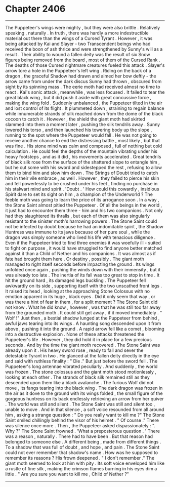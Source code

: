 
# Chapter 2406


---

The Puppeteer's wings were mighty , but they were also brittle .
Relatively speaking , naturally . In truth , there was hardly a more indestructible material out there than the wings of a Cursed Tyrant . However , it was being attacked by Kai and Slayer - two Transcendent beings who had received the boon of ash thrice and were strengthened by Sunny's will as a result .
Their ability to wound a fallen deity was the result of six Snow figures being removed from the board , most of them of the Cursed Rank . The deaths of those Cursed nightmare creatures fueled this attack .
Slayer's arrow tore a hole in the Puppeteer's left wing . Riding on the back of a dragon , the graceful Shadow had drawn and aimed her bow deftly - the arrow came from under the dark discus Sunny had thrown , obscured from sight by its spinning mass . The eerie moth had received almost no time to react .
Kai's sonic attack , meanwhile , was less focused . It failed to tear the great black wing , but it did push it aside with great concussive force , making the wing fold .
Suddenly unbalanced , the Puppeteer tilted in the air and lost control of its flight . It plummeted down , straining to regain balance while innumerable strands of silk reached down from the dome of the black cocoon to catch it .
However , the shield the giant moth had skirted slammed into them a moment later , pushing the silk tendrils away .
Sunny lowered his torso , and then launched his towering body up the slope , running to the spot where the Puppeteer would fall .
He was not going to receive another chance to end the distressing battle , most likely , but that was fine .
His stone mind was calm and composed , full of nothing but cold calculation . He could feel the depths of the mountain vibrating under his heavy footsteps , and as it did , his movements accelerated . Great tendrils of black silk rose from the surface of the shattered slope to entangle him , but he cut some with his sword and sidestepped the rest , refusing to allow them to bind him and slow him down .
The Strings of Doubt tried to catch him in their vile embrace , as well . However , they failed to pierce his skin and fell powerlessly to be crushed under his feet , finding no purchase in his stalwart mind and spirit .
'Doubt . ' How could this cowardly , insidious Spirit dare to set its sight on him , a champion of the Underworld ? The feeble moth was going to learn the price of its arrogance soon .
In a way , the Stone Saint almost pitied the Puppeteer . Of all the beings in the world , it just had to encounter them three - him and his two companions . Not only had they slaughtered its thralls , but each of them was also singularly resistant to the sinister moth's harrowing powers .
The Stone Saint could not be infected by doubt because he had an indomitable spirit , the Shadow Huntress was immune to its jaws because of her pure soul , while the dragon was simply someone who lived his life with tenacious diligence . Even if the Puppeteer tried to find three enemies it was woefully ill - suited to fight on purpose , it would have struggled to find anyone better matched against it than a Child of Nether and his companions . It was almost as if fate had brought them here .
Or destiny , possibly .
The giant moth managed to right itself seconds before impacting the ground . Its wings unfolded once again , pushing the winds down with their immensity , but it was already too late . The inertia of its fall was too great to stop in time .
It hit the ground hard , its damaged legs buckling . The Puppeteer fell awkwardly on its side , supporting itself with the two unscathed front legs . It raised its head , looking at the approaching Stone Colossus with no emotion apparent in its huge , black eyes .
Did it only seem that way , or was there a hint of fear in them , for a split moment ?
The Stone Saint did not know . What he did know , however , was that he was still too far away from the grounded moth .
It could still get away , if it moved immediately .
" Wolf !"
Just then , a bestial shadow lunged at the Puppeteer from behind , awful jaws tearing into its wings .
A haunting song descended upon it from above , pushing it into the ground .
A rapid arrow fell like a comet , blooming into a destructive explosion .
None of these attacks threatened the Puppeteer's life . However , they did hold it in place for a few precious seconds .
And by the time the giant moth recovered . The Stone Saint was already upon it .
His heavy sword rose , ready to fall and sever the detestable Tyrant in two . He glanced at the fallen deity directly in the eye and said with ruthless finality :
" Die ."
But just before the sword fell . The Puppeteer's long antennae vibrated peculiarly .
And suddenly , the world was frozen .
The stone colossus and the giant moth stood motionlessly , looking at each other . The strands of black silk remained still as they descended upon them like a black avalanche . The furious Wolf did not move , its fangs tearing into the black wing .
The dark dragon was frozen in the air as it dove to the ground with its wings folded , the small figure of the gorgeous huntress on its back endlessly retrieving an arrow from her quiver . The world was still and silent .
The Stone Saint was still and silent too , unable to move .
And in that silence , a soft voice resounded from all around him , asking a strange question :
" Do you really want to kill me ?"
The Stone Saint smiled chillingly behind the visor of his helmet .
" Of course ."
There was silence once more . Then , the Puppeteer asked dispassionately :
". Why ?"
The Stone Saint frowned .
'What a preposterous question . '
There was a reason , naturally .
There had to have been . But that reason had belonged to someone else . A different being , made from different things . To a shadow that was full of doubt , and hope , and pain .
The Stone Saint could not ever remember that shadow's name . How was he supposed to remember its reasons ?
His frown deepened .
" I don't remember ."
The giant moth seemed to look at him with pity .
Its soft voice enveloped him like a rustle of fine silk , making the crimson flames burning in his eyes dim a little .
" Are you sure you want to kill me , Child of Nether ?"

---

